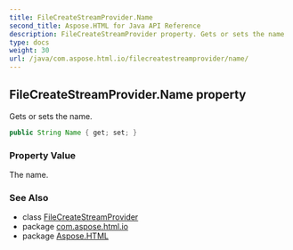 ```yaml
---
title: FileCreateStreamProvider.Name
second_title: Aspose.HTML for Java API Reference
description: FileCreateStreamProvider property. Gets or sets the name
type: docs
weight: 30
url: /java/com.aspose.html.io/filecreatestreamprovider/name/
---
```

## FileCreateStreamProvider.Name property

Gets or sets the name.

```java
public String Name { get; set; }
```

### Property Value

The name.

### See Also

* class [FileCreateStreamProvider](../)
* package [com.aspose.html.io](../../filecreatestreamprovider/)
* package [Aspose.HTML](../../../)
